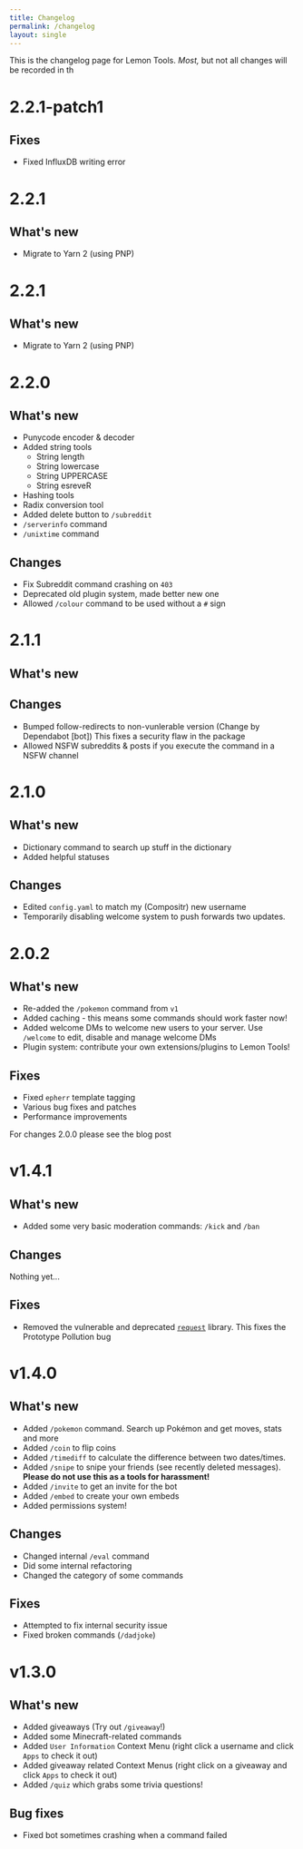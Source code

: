 ```yaml
---
title: Changelog
permalink: /changelog
layout: single
---
```


This is the changelog page for Lemon Tools. _Most,_ but not all changes will be recorded in th

# 2.2.1-patch1

## Fixes
- Fixed InfluxDB writing error

# 2.2.1

## What's new
- Migrate to Yarn 2 (using PNP)



# 2.2.1

## What's new
- Migrate to Yarn 2 (using PNP)


# 2.2.0

## What's new

- Punycode encoder & decoder
- Added string tools
  - String length
  - String lowercase
  - String UPPERCASE
  - String esreveR
- Hashing tools
- Radix conversion tool
- Added delete button to `/subreddit`
- `/serverinfo` command
- `/unixtime` command

## Changes

- Fix Subreddit command crashing on `403`
- Deprecated old plugin system, made better new one
- Allowed `/colour` command to be used without a `#` sign


# 2.1.1

## What's new

## Changes

- Bumped follow-redirects to non-vunlerable version (Change by Dependabot [bot]) This fixes a security flaw in the package
- Allowed NSFW subreddits & posts if you execute the command in a NSFW channel 

# 2.1.0

## What's new

- Dictionary command to search up stuff in the dictionary
- Added helpful statuses

## Changes

- Edited `config.yaml` to match my (Compositr) new username
- Temporarily disabling welcome system to push forwards two updates.

# 2.0.2

## What's new

- Re-added the `/pokemon` command from `v1`
- Added caching - this means some commands should work faster now!
- Added welcome DMs to welcome new users to your server. Use `/welcome` to edit, disable and manage welcome DMs
- Plugin system: contribute your own extensions/plugins to Lemon Tools!

## Fixes

- Fixed `epherr` template tagging
- Various bug fixes and patches
- Performance improvements

For changes 2.0.0 please see the blog post

# v1.4.1

## What's new

- Added some very basic moderation commands: `/kick` and `/ban`

## Changes

Nothing yet...

## Fixes

- Removed the vulnerable and deprecated [`request`](https://www.npmjs.com/package/request) library. This fixes the Prototype Pollution bug

# v1.4.0

## What's new

- Added `/pokemon` command. Search up Pokémon and get moves, stats and more
- Added `/coin` to flip coins
- Added `/timediff` to calculate the difference between two dates/times.
- Added `/snipe` to snipe your friends (see recently deleted messages). **Please do not use this as a tools for harassment!**
- Added `/invite` to get an invite for the bot
- Added `/embed` to create your own embeds
- Added permissions system!

## Changes

- Changed internal `/eval` command
- Did some internal refactoring
- Changed the category of some commands

## Fixes

- Attempted to fix internal security issue
- Fixed broken commands (`/dadjoke`)

# v1.3.0

## What's new

- Added giveaways (Try out `/giveaway`!)
- Added some Minecraft-related commands
- Added `User Information` Context Menu (right click a username and click `Apps` to check it out)
- Added giveaway related Context Menus (right click on a giveaway and click `Apps` to check it out)
- Added `/quiz` which grabs some trivia questions!

## Bug fixes

- Fixed bot sometimes crashing when a command failed

